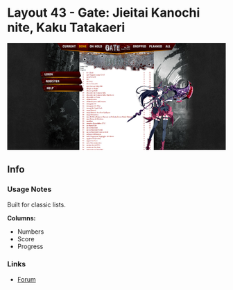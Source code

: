 # Layout 43 - Gate: Jieitai Kanochi nite, Kaku Tatakaeri

![](gallery/demo.jpg)

## Info

### Usage Notes

Built for classic lists.

**Columns:**

- Numbers
- Score
- Progress

### Links

- [Forum](https://myanimelist.net/forum/?topicid=1465938)